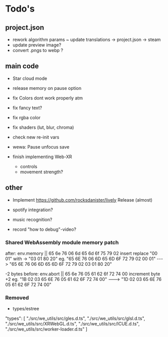 # Todo's

## project.json

- rework algorithm params
    ~ update translations -> project.json -> steam
- update preview image?
- convert .pngs to webp ?

## main code

- Star cloud mode
- release memory on pause option

- fix Colors dont work properly atm

- fix fancy text?
- fix rgba color
- fix shaders (lut, blur, chroma)
- check new re-init vars
- wewa: Pause unfocus save
- finish implementing Web-XR
  - controls
  - movement strength?

## other

- Implement <https://github.com/rocksdanister/lively> Release (almost)

- spotify integration?
- music recognition?
- record "how to debug"-video?

### Shared WebAssembly module memory patch

after:
env.memory || 65 6e 76 06 6d 65 6d 6f 75 79 02
insert replace "00 01" with -> "03 01 80 20"
eg. "65 6E 76 06 6D 65 6D 6F 72 79 02 00 01" ---> "65 6E 76 06 6D 65 6D 6F 72 79 02 03 01 80 20"

-2 bytes before:
env.abort || 65 6e 76 05 61 62 6f 72 74 00
increment byte +2
eg. "1B 02 03 65 6E 76 05 61 62 6F 72 74 00" ---> "1D 02 03 65 6E 76 05 61 62 6F 72 74 00"

### Removed

- types/estree

"types": [
  "./src/we_utils/src/gles.d.ts",
  "./src/we_utils/src/glsl.d.ts",
  "./src/we_utils/src/XRWebGL.d.ts",
  "./src/we_utils/src/ICUE.d.ts",
  "./src/we_utils/src/worker-loader.d.ts"
 ]
